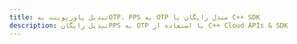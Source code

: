 ---title: تبدیل پاورپوینت بهOTP، PPS به OTP مبدل رایگان یا C++ SDKdescription: تبدیل رایگانPPS به OTP با استفاده از C++ Cloud APIs & SDK. همچنین اسناد Microsoft PowerPoint را در Cloud ایجاد، ویرایش و رندر کنید.---